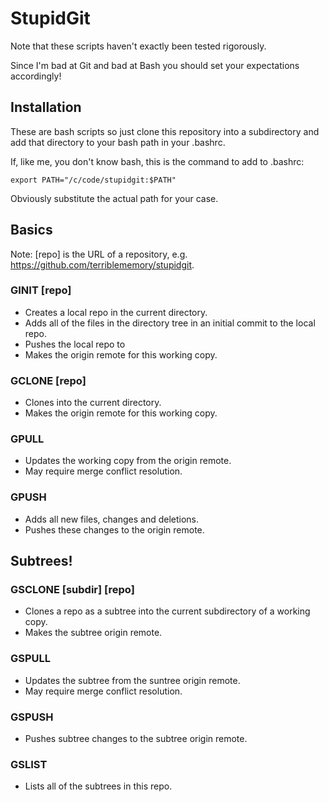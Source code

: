 # StupidGit

Note that these scripts haven't exactly been tested rigorously.

Since I'm bad at Git and bad at Bash you should set your expectations accordingly!

## Installation

These are bash scripts so just clone this repository into a subdirectory and add that directory to your bash path in your .bashrc.

If, like me, you don't know bash, this is the command to add to .bashrc:

```export PATH="/c/code/stupidgit:$PATH"```

Obviously substitute the actual path for your case.

## Basics

Note: [repo] is the URL of a repository, e.g. https://github.com/terriblememory/stupidgit.

### GINIT [repo]
* Creates a local repo in the current directory.
* Adds all of the files in the directory tree in an initial commit to the local repo.
* Pushes the local repo to <repo>
* Makes <repo> the origin remote for this working copy.

### GCLONE [repo]
* Clones <repo> into the current directory.
* Makes <repo> the origin remote for this working copy.

### GPULL
* Updates the working copy from the origin remote.
* May require merge conflict resolution.

### GPUSH
* Adds all new files, changes and deletions.
* Pushes these changes to the origin remote.

## Subtrees!

### GSCLONE [subdir] [repo]
* Clones a repo as a subtree into the current subdirectory of a working copy.
* Makes <repo> the subtree origin remote.

### GSPULL
* Updates the subtree from the suntree origin remote.
* May require merge conflict resolution.

### GSPUSH
* Pushes subtree changes to the subtree origin remote.

### GSLIST
* Lists all of the subtrees in this repo.
